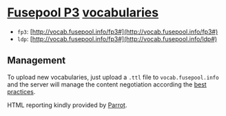 # [Fusepool P3](http://www.fusepool.eu/p3) [vocabularies](http://vocab.fusepool.info)

* `fp3`: [http://vocab.fusepool.info/fp3#](http://vocab.fusepool.info/fp3#)
* `ldp`: [http://vocab.fusepool.info/fp3#](http://vocab.fusepool.info/ldp#)

## Management

To upload new vocabularies, just upload a `.ttl` file to `vocab.fusepool.info`
and the server will manage the content negotiation according the 
[best practices](http://www.w3.org/TR/swbp-vocab-pub/).

HTML reporting kindly provided by [Parrot](https://bitbucket.org/fundacionctic/parrot).

